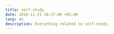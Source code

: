 ```yaml
---
title: self-study
date: 2018-11-21 18:27:00 +01:00
lang: en
description: Everything related to self-study.
---
```


